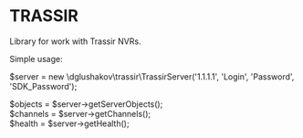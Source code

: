 # TRASSIR 
Library for work with Trassir NVRs.

Simple usage:

$server  = new \dglushakov\trassir\TrassirServer('1.1.1.1', 'Login', 'Password', 'SDK_Password');
             
$objects = $server->getServerObjects(); <br>
$channels = $server->getChannels();<br>
$health = $server->getHealth();

